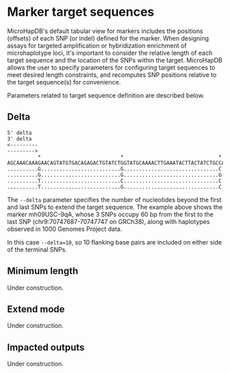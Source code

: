 # Marker target sequences

MicroHapDB's default tabular view for markers includes the positions (offsets) of each SNP (or indel) defined for the marker.
When designing assays for targeted amplification or hybridization enrichment of microhaplotype loci, it's important to consider the relative length of each target sequence and the location of the SNPs within the target.
MicroHapDB allows the user to specify parameters for configuring target sequences to meet desired length constraints, and recomputes SNP positions relative to the target sequence(s) for convenience.

Parameters related to target sequence definition are described below.


## Delta

```
5' delta                                                                3' delta
<---------                                                            --------->
          *                          *                               *
AGCAAACAAAGAACAGTATGTGACAGAGACTGTATCTGGTATGCAAAACTTGAAATACTTACTATCTGCCACTTTACAGA
..........G..........................G...............................C..........
..........G..........................G...............................G..........
..........T..........................C...............................C..........
..........T..........................G...............................C..........
```

The `--delta` parameter specifies the number of nucleotides beyond the first and last SNPs to extend the target sequence.
The example above shows the marker mh09USC-9qA, whose 3 SNPs occupy 60 bp from the first to the last SNP (chr9:70747687-70747747 on GRCh38), along with haplotypes observed in 1000 Genomes Project data.

In this case `--delta=10`, so 10 flanking base pairs are included on either side of the terminal SNPs.

## Minimum length

Under construction.


## Extend mode

Under construction.


## Impacted outputs

Under construction.
